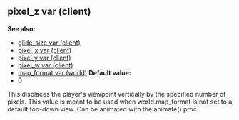 ## pixel_z var (client)
**See also:**
*   [glide_size var (client)](/ref/client/var/glide_size.md) 
*   [pixel_x var (client)](/ref/client/var/pixel_x.md) 
*   [pixel_y var (client)](/ref/client/var/pixel_y.md) 
*   [pixel_w var (client)](/ref/client/var/pixel_w.md) 
*   [map_format var (world)](/ref/world/var/map_format.md) <!-- -->
**Default value:**
*   0


This displaces the player\'s viewpoint vertically by the
specified number of pixels. This value is meant to be used when
world.map_format is not set to a default top-down view. Can be animated
with the animate() proc.